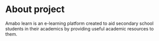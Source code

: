 # About project
Amabo learn is an e-learning platform created to aid secondary school students in their academics by providing useful academic resources to them.